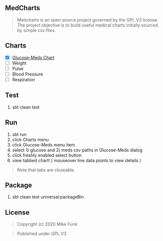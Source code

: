 MedCharts
---------
>Medcharts is an open source project governed by the GPL.V3 license. The project objective is
>to build useful medical charts initially sourced by simple csv files.

Charts
------
- [x] [Glucose-Meds Chart](glucose.meds.chart.md)
- [ ] Weight
- [ ] Pulse
- [ ] Blood Pressure
- [ ] Respiration

Test
----
1. sbt clean test

Run
---
1. sbt run
2. click Charts menu
3. click Glucose-Meds menu item
4. select 1) glucose and 2) meds csv paths in Glucose-Meds dialog
5. click freshly enabled select button
6. view tabbed chart! ( mouseover line data points to view details )
>Note that tabs are closeable.

Package
-------
1. sbt clean test universal:packageBin

License
-------
>Copyright (c) 2020 Mike Funk

>Published under GPL.V3
